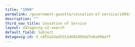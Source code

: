 ```yaml
---
title: "1999"
permalink: /government-gazette/cessation-of-service/1999/
description: ""
third_nav_title: Cessation of Service
layout: datagovsg-v2-search
default_field: Subject
datagovsg-id: d_c055a2dad5551d6010856d7e0a998aff
---
```

